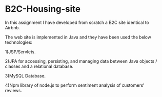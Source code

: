 # B2C-Housing-site

In this assignment I have developed from scratch a B2C site identical to Airbnb.

The web site is implemented in Java and they have been used the below technologies:

1)JSP/Servlets.


2)JPA for accessing, persisting, and managing data between Java objects / classes and a relational database.

3)MySQL Database.

4)Npm library of node.js to perform sentiment analysis of customers' reviews.
